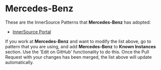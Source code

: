 # Mercedes-Benz

These are the InnerSource Patterns that **Mercedes-Benz** has adopted:

* [InnerSource Portal](../patterns/2-structured/innersource-portal.md)

If you work at **Mercedes-Benz** and want to modify the list above, go to pattern that you are using, and add **Mercedes-Benz** to **Known Instances** section.
Use the 'Edit on GitHub' functionality to do this.
Once the Pull Request with your changes has been merged, the list above will update automatically.
